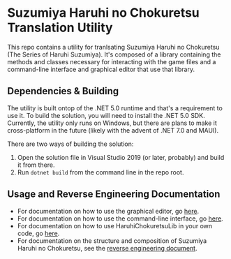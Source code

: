# Suzumiya Haruhi no Chokuretsu Translation Utility
This repo contains a utility for tranlsating Suzumiya Haruhi no Chokuretsu (The Series of Haruhi Suzumiya).
It's composed of a library containing the methods and classes necessary for interacting with the game files
and a command-line interface and graphical editor that use that library.

## Dependencies & Building
The utility is built ontop of the .NET 5.0 runtime and that's a requirement to use it. To build the solution,
you will need to install the .NET 5.0 SDK. Currently, the utility only runs on Windows, but there are plans to make
it cross-platform in the future (likely with the advent of .NET 7.0 and MAUI).

There are two ways of building the solution:
1. Open the solution file in Visual Studio 2019 (or later, probably) and build it from there.
2. Run `dotnet build` from the command line in the repo root.

## Usage and Reverse Engineering Documentation
* For documentation on how to use the graphical editor, go [here](HaruhiChokuretsuEditor/README.md).
* For documentation on how to use the command-line interface, go [here](HaruhiChokuretsuCLI/README.md).
* For documentation on how to use HaruhiChokuretsuLib in your own code, go [here](HaruhiChokuretsuLib/README.md).
* For documentation on the structure and composition of Suzumiya Haruhi no Chokuretsu, see the [reverse engineering document](ReverseEngineering.md).